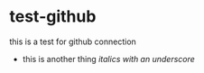 # test-github
this is a test for github connection
* this is another thing
_italics with an underscore_
